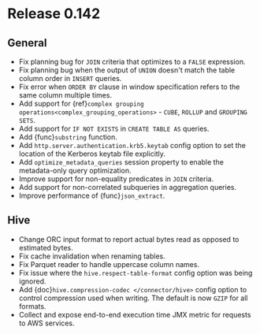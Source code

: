 # Release 0.142

## General

- Fix planning bug for `JOIN` criteria that optimizes to a `FALSE` expression.
- Fix planning bug when the output of `UNION` doesn't match the table column order
  in `INSERT` queries.
- Fix error when `ORDER BY` clause in window specification refers to the same column multiple times.
- Add support for {ref}`complex grouping operations<complex_grouping_operations>`
  \- `CUBE`, `ROLLUP` and `GROUPING SETS`.
- Add support for `IF NOT EXISTS` in `CREATE TABLE AS` queries.
- Add {func}`substring` function.
- Add `http.server.authentication.krb5.keytab` config option to set the location of the Kerberos
  keytab file explicitly.
- Add `optimize_metadata_queries` session property to enable the metadata-only query optimization.
- Improve support for non-equality predicates in `JOIN` criteria.
- Add support for non-correlated subqueries in aggregation queries.
- Improve performance of {func}`json_extract`.

## Hive

- Change ORC input format to report actual bytes read as opposed to estimated bytes.
- Fix cache invalidation when renaming tables.
- Fix Parquet reader to handle uppercase column names.
- Fix issue where the `hive.respect-table-format` config option was being ignored.
- Add {doc}`hive.compression-codec </connector/hive>` config option to control
  compression used when writing. The default is now `GZIP` for all formats.
- Collect and expose end-to-end execution time JMX metric for requests to AWS services.
